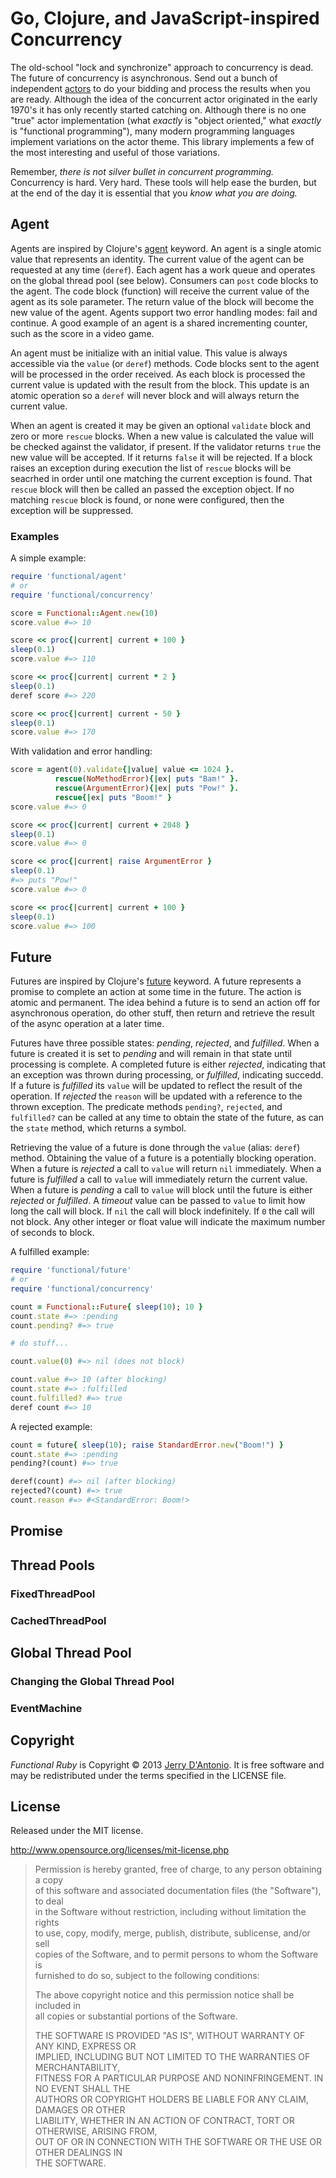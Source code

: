# Go, Clojure, and JavaScript-inspired Concurrency

The old-school "lock and synchronize" approach to concurrency is dead. The future of concurrency
is asynchronous. Send out a bunch of independent [actors](http://en.wikipedia.org/wiki/Actor_model)
to do your bidding and process the results when you are ready. Although the idea of the concurrent
actor originated in the early 1970's it has only recently started catching on. Although there is
no one "true" actor implementation (what *exactly* is "object oriented," what *exactly* is
"functional programming"), many modern programming languages implement variations on the actor
theme. This library implements a few of the most interesting and useful of those variations.

Remember, *there is not silver bullet in concurrent programming.* Concurrency is hard. Very hard.
These tools will help ease the burden, but at the end of the day it is essential that you
*know what you are doing.*

## Agent

Agents are inspired by Clojure's [agent](http://clojure.org/agents) keyword.
An agent is a single atomic value that represents an identity. The current value
of the agent can be requested at any time (`deref`). Each agent has a work queue and operates on
the global thread pool (see below). Consumers can `post` code blocks to the
agent. The code block (function) will receive the current value of the agent as its sole
parameter. The return value of the block will become the new value of the agent. Agents support
two error handling modes: fail and continue. A good example of an agent is a shared incrementing
counter, such as the score in a video game.

An agent must be initialize with an initial value. This value is always accessible via the `value`
(or `deref`) methods. Code blocks sent to the agent will be processed in the order received. As
each block is processed the current value is updated with the result from the block. This update
is an atomic operation so a `deref` will never block and will always return the current value.

When an agent is created it may be given an optional `validate` block and zero or more `rescue`
blocks. When a new value is calculated the value will be checked against the validator, if present.
If the validator returns `true` the new value will be accepted. If it returns `false` it will be
rejected. If a block raises an exception during execution the list of `rescue` blocks will be
seacrhed in order until one matching the current exception is found. That `rescue` block will
then be called an passed the exception object. If no matching `rescue` block is found, or none
were configured, then the exception will be suppressed.

### Examples

A simple example:

```ruby
require 'functional/agent'
# or
require 'functional/concurrency'

score = Functional::Agent.new(10)
score.value #=> 10

score << proc{|current| current + 100 }
sleep(0.1)
score.value #=> 110

score << proc{|current| current * 2 }
sleep(0.1)
deref score #=> 220

score << proc{|current| current - 50 }
sleep(0.1)
score.value #=> 170
```

With validation and error handling:

```ruby
score = agent(0).validate{|value| value <= 1024 }.
          rescue(NoMethodError){|ex| puts "Bam!" }.
          rescue(ArgumentError){|ex| puts "Pow!" }.
          rescue{|ex| puts "Boom!" }
score.value #=> 0

score << proc{|current| current + 2048 }
sleep(0.1)
score.value #=> 0

score << proc{|current| raise ArgumentError }
sleep(0.1)
#=> puts "Pow!"
score.value #=> 0

score << proc{|current| current + 100 }
sleep(0.1)
score.value #=> 100
```

## Future

Futures are inspired by Clojure's [future](http://clojuredocs.org/clojure_core/clojure.core/future) keyword.
A future represents a promise to complete an action at some time in the future. The action is atomic and permanent.
The idea behind a future is to send an action off for asynchronous operation, do other stuff, then return and
retrieve the result of the async operation at a later time.

Futures have three possible states: *pending*, *rejected*, and *fulfilled*. When a future is created it is set
to *pending* and will remain in that state until processing is complete. A completed future is either *rejected*,
indicating that an exception was thrown during processing, or *fulfilled*, indicating succedd. If a future is
*fulfilled* its `value` will be updated to reflect the result of the operation. If *rejected* the `reason` will
be updated with a reference to the thrown exception. The predicate methods `pending?`, `rejected`, and `fulfilled?`
can be called at any time to obtain the state of the future, as can the `state` method, which returns a symbol.

Retrieving the value of a future is done through the `value` (alias: `deref`) method. Obtaining the value of
a future is a potentially blocking operation. When a future is *rejected* a call to `value` will return `nil`
immediately. When a future is *fulfilled* a call to `value` will immediately return the current value.
When a future is *pending* a call to `value` will block until the future is either *rejected* or *fulfilled*.
A *timeout* value can be passed to `value` to limit how long the call will block. If `nil` the call will
block indefinitely. If `0` the call will not block. Any other integer or float value will indicate the
maximum number of seconds to block.

A fulfilled example:

```ruby
require 'functional/future'
# or
require 'functional/concurrency'

count = Functional::Future{ sleep(10); 10 }
count.state #=> :pending
count.pending? #=> true

# do stuff...

count.value(0) #=> nil (does not block)

count.value #=> 10 (after blocking)
count.state #=> :fulfilled
count.fulfilled? #=> true
deref count #=> 10
```

A rejected example:

```ruby
count = future{ sleep(10); raise StandardError.new("Boom!") }
count.state #=> :pending
pending?(count) #=> true

deref(count) #=> nil (after blocking)
rejected?(count) #=> true
count.reason #=> #<StandardError: Boom!> 
```

## Promise


## Thread Pools


### FixedThreadPool



### CachedThreadPool



## Global Thread Pool


### Changing the Global Thread Pool



### EventMachine

## Copyright

*Functional Ruby* is Copyright &copy; 2013 [Jerry D'Antonio](https://twitter.com/jerrydantonio).
It is free software and may be redistributed under the terms specified in the LICENSE file.

## License

Released under the MIT license.

http://www.opensource.org/licenses/mit-license.php  

> Permission is hereby granted, free of charge, to any person obtaining a copy  
> of this software and associated documentation files (the "Software"), to deal  
> in the Software without restriction, including without limitation the rights  
> to use, copy, modify, merge, publish, distribute, sublicense, and/or sell  
> copies of the Software, and to permit persons to whom the Software is  
> furnished to do so, subject to the following conditions:  
> 
> The above copyright notice and this permission notice shall be included in  
> all copies or substantial portions of the Software.  
> 
> THE SOFTWARE IS PROVIDED "AS IS", WITHOUT WARRANTY OF ANY KIND, EXPRESS OR  
> IMPLIED, INCLUDING BUT NOT LIMITED TO THE WARRANTIES OF MERCHANTABILITY,  
> FITNESS FOR A PARTICULAR PURPOSE AND NONINFRINGEMENT. IN NO EVENT SHALL THE  
> AUTHORS OR COPYRIGHT HOLDERS BE LIABLE FOR ANY CLAIM, DAMAGES OR OTHER  
> LIABILITY, WHETHER IN AN ACTION OF CONTRACT, TORT OR OTHERWISE, ARISING FROM,  
> OUT OF OR IN CONNECTION WITH THE SOFTWARE OR THE USE OR OTHER DEALINGS IN  
> THE SOFTWARE.  
